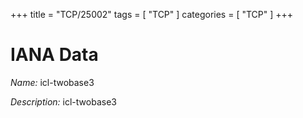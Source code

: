 +++
title = "TCP/25002"
tags = [ "TCP" ]
categories = [ "TCP" ]
+++

# IANA Data

_Name:_ icl-twobase3

_Description:_ icl-twobase3

